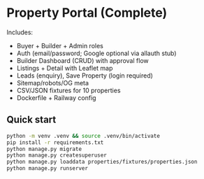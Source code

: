# Property Portal (Complete)
Includes:
- Buyer + Builder + Admin roles
- Auth (email/password; Google optional via allauth stub)
- Builder Dashboard (CRUD) with approval flow
- Listings + Detail with Leaflet map
- Leads (enquiry), Save Property (login required)
- Sitemap/robots/OG meta
- CSV/JSON fixtures for 10 properties
- Dockerfile + Railway config

## Quick start
```bash
python -m venv .venv && source .venv/bin/activate
pip install -r requirements.txt
python manage.py migrate
python manage.py createsuperuser
python manage.py loaddata properties/fixtures/properties.json
python manage.py runserver
```
